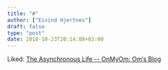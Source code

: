 ```yaml
---
title: "#"
author: ["Eivind Hjertnes"]
draft: false
type: "post"
date: 2018-10-23T20:14:08+02:00
---
```


Liked: [The
Asynchronous Life -- OnMyOm: Om‘s Blog](https://om.co/2018/10/13/the-asynchronous-life/)
